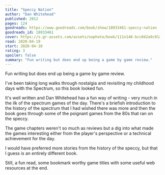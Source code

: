 ```yaml
---
title: "Speccy Nation"
author: "Dan Whitehead"
published: 2012
pages: 124
goodreads: https://www.goodreads.com/book/show/18933461-speccy-nation
goodreads_id: 18933461
cover: https://s.gr-assets.com/assets/nophoto/book/111x148-bcc042a9c91a29c1d680899eff700a03.png
read: 2020-04-19
start: 2020-04-10
rating: 3
spoiler: false
summary: "Fun writing but does end up being a game by game review."
---
```


Fun writing but does end up being a game by game review.  
  
I've been taking long walks through nostalgia and revisiting my childhood days with the Spectrum, so this book looked fun.  
  
It's well written and Dan Whitehead has a fun way of writing - very much in the ilk of the spectrum games of the day. There's a briefish introduction to the history of the spectrum that I had wished there was more and then the book goes through some of the poignant games from the 80s that ran on the speccy.  
  
The game chapters weren't so much as reviews but a dig into what made the games interesting either from the player's perspective or a technical achievement for the day.  
  
I would have preferred more stories from the history of the speccy, but that I guess is an entirely different book.  
  
Still, a fun read, some bookmark worthy game titles with some useful web resources at the end.
